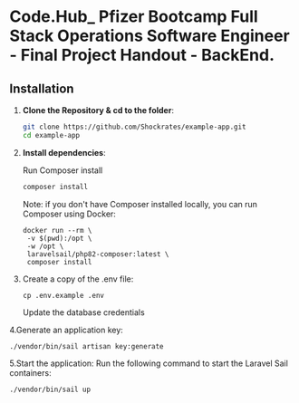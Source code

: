 
# Code.Hub_ Pfizer Bootcamp Full Stack Operations Software Engineer - Final Project Handout - BackEnd.


## Installation 



1. **Clone the Repository & cd to the folder**:

   ```bash
   git clone https://github.com/Shockrates/example-app.git
   cd example-app

2. **Install dependencies**:

    Run Composer install 

    ```bash
    composer install
    ```
    Note: if you don't have Composer installed locally, you can run Composer using Docker:

   ```
   docker run --rm \
    -v $(pwd):/opt \
    -w /opt \
    laravelsail/php82-composer:latest \
    composer install
   ```
3. Create a copy of the .env file:

   ```
   cp .env.example .env
   ```

   Update the database credentials

4.Generate an application key:

```
./vendor/bin/sail artisan key:generate
```

5.Start the application: Run the following command to start the Laravel Sail containers:

```
./vendor/bin/sail up
```


    
